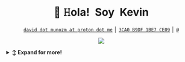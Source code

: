 <!-- Title -->
<h1 align="center" title="... y me alegro de verte aquí :)">👋 𝙷ola! Soy Kevin</h1>

<!-- Contact and keys -->
<p align="center">
<a href="mailto:david.munozm@proton.me" title="Email Address"><code>david dot munozm at proton dot me</code></a> │ <a href="https://keys.openpgp.org/vks/v1/by-fingerprint/2B9D22B41F2AF1042BFCE73A3CA0B9DF1BE7CE09" title="PGP Public Key"><code>3CA0 B9DF 1BE7 CE09</code></a> │ <a href="" title="Matrix User ID"><code>@</code></a>
</p>

<!-- Socials -->
<p align="center">
   <kbd>
  <a href="https://www.linkedin.com/in/kevin-mu%C3%B1oz-289830274" title="LinkedIn - Kevin Muñoz"><img src="https://img.shields.io/badge/-Kevin_Muñoz-0072b1?style=flat&logo=Linkedin&logoColor=white" /></a>
  </kbd>
</p>

<!-- Outer collapsible -->  
<details>
   <summary><b>↕️ Expand for more!</b></summary>
  
   <br>


<!-- About Section -->
<details>
  <summary><b>👤 About</b></summary>
    <p>
      
<blockquote>

¡Hola! Soy un Ingeniero en Ciberseguridad. Apasionado por la protección de datos y la seguridad informática. Me encanta explorar las últimas tendencias y tecnologías en ciberseguridad. También disfruto realizando pruebas de penetración de sistemas en Hack The Box. Siempre en busca de nuevos desafíos y oportunidades para fortalecer la seguridad digital. ¡Conéctate y hablemos sobre ciberseguridad, protección de datos y pruebas de penetración!

</blockquote>

---

<!-- Tech Stack --> 
<details>
  <summary><b>🛠️ Tech Stack</b></summary>
   <p>

| **Category** | **Technologies** |
| - | - |
**Frontend** | [![HTML5](https://img.shields.io/static/v1?label=&message=HTML5&color=E34F26&logo=html5&logoColor=FFFFFF)](https://developer.mozilla.org/en-US/docs/Web/Guide/HTML/HTML5) [![Markdown](https://img.shields.io/static/v1?label=&message=Markdown&color=000000&logo=markdown&logoColor=FFFFFF)](https://en.wikipedia.org/wiki/Markdown) [![Astro](https://img.shields.io/static/v1?label=&message=Astro&color=a545f0&logo=astro&logoColor=FFFFFF)](https://astro.build/)
**Backend** | [![Python](https://img.shields.io/static/v1?label=&message=Python&color=3670A0&logo=python&logoColor=ffdd54)](https://www.python.org/) [![Shell Script](https://img.shields.io/static/v1?label=&message=Shell%20Script&color=231011&logo=gnu-bash&logoColor=FFFFFF)](https://www.gnu.org/software/bash/) [![GraphQL](https://img.shields.io/static/v1?label=&message=GraphQL&color=E10098&logo=graphql&logoColor=FFFFFF)](https://graphql.org/)
**Web Server** | [![Nginx](https://img.shields.io/static/v1?label=&message=Nginx&color=009639&logo=nginx&logoColor=FFFFFF)](https://www.nginx.com/)
**Databases** | [![MariaDB](https://img.shields.io/static/v1?label=&message=MariaDB&color=003545&logo=mariadb&logoColor=FFFFFF)](https://mariadb.org/) [![MySQL](https://img.shields.io/static/v1?label=&message=MySQL&color=00f&logo=mysql&logoColor=FFFFFF)](https://www.mysql.com/) [![Redis](https://img.shields.io/static/v1?label=&message=Redis&color=DD0031&logo=redis&logoColor=FFFFFF)](https://redis.io/) [![PostgreSQL](https://img.shields.io/static/v1?label=&message=PostgreSQL&color=316192&logo=postgresql&logoColor=FFFFFF)](https://www.postgresql.org/)
**DevOps** | [![Cloudflare](https://img.shields.io/static/v1?label=&message=Cloudflare&color=F38020&logo=Cloudflare&logoColor=FFFFFF)](https://www.cloudflare.com/) [![Jira](https://img.shields.io/static/v1?label=&message=Jira&color=0A0FFF&logo=jira&logoColor=FFFFFF)](https://www.atlassian.com/software/jira) [![ElasticSearch](https://img.shields.io/static/v1?label=&message=ElasticSearch&color=005571&logo=elasticsearch&logoColor=FFFFFF)](https://www.elastic.co/)
**Monitoring** | [![Datadog](https://img.shields.io/static/v1?label=&message=Datadog&color=632CA6&logo=datadog&logoColor=FFFFFF)](https://www.datadoghq.com/)
**Image Manipulation** | [![GIMP](https://img.shields.io/static/v1?label=&message=GIMP&color=657D8B&logo=gimp&logoColor=FFFFFF)](https://www.gimp.org/) [![Inkscape](https://img.shields.io/static/v1?label=&message=Inkscape&color=e0e0e0&logo=inkscape&logoColor=080A13)](https://inkscape.org/)
**Operating System** | [![Linux](https://img.shields.io/static/v1?label=&message=Linux&color=FCC624&logo=linux&logoColor=FFFFFF)](https://www.linux.org/)

---

# 📊 GitHub Stats:
![](https://github-readme-stats.vercel.app/api?username=TheSL18&theme=default&hide_border=false&include_all_commits=true&count_private=true)<br/>
![](https://github-readme-streak-stats.herokuapp.com/?user=TheSL18&theme=default&hide_border=false)<br/>
![](https://github-readme-stats.vercel.app/api/top-langs/?username=TheSL18&theme=default&hide_border=false&include_all_commits=true&count_private=true&layout=compact)

### ✍️ Random Dev Quote
![](https://quotes-github-readme.vercel.app/api?type=horizontal&theme=radical)


[![](https://visitcount.itsvg.in/api?id=TheSL18&icon=0&color=0)](https://visitcount.itsvg.in)

<p align="center"><a href="https://mrhacker.space/"><sup><sub>mrhacker.space</sub></sup></a></p>

